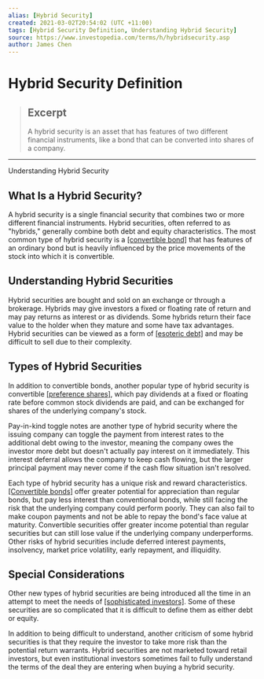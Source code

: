 ```yaml
---
alias: [Hybrid Security]
created: 2021-03-02T20:54:02 (UTC +11:00)
tags: [Hybrid Security Definition, Understanding Hybrid Security]
source: https://www.investopedia.com/terms/h/hybridsecurity.asp
author: James Chen
---
```


# Hybrid Security Definition

> ## Excerpt
> A hybrid security is an asset that has features of two different financial instruments, like a bond that can be converted into shares of a company.

---

Understanding Hybrid Security
## What Is a Hybrid Security?

A hybrid security is a single financial security that combines two or more different financial instruments. Hybrid securities, often referred to as "hybrids," generally combine both debt and equity characteristics. The most common type of hybrid security is a [[convertible bond]](https://www.investopedia.com/terms/c/convertiblebond.asp) that has features of an ordinary bond but is heavily influenced by the price movements of the stock into which it is convertible.

## Understanding Hybrid Securities

Hybrid securities are bought and sold on an exchange or through a brokerage. Hybrids may give investors a fixed or floating rate of return and may pay returns as interest or as dividends. Some hybrids return their face value to the holder when they mature and some have tax advantages. Hybrid securities can be viewed as a form of [[esoteric debt]](https://www.investopedia.com/terms/e/esoteric-debt.asp) and may be difficult to sell due to their complexity.

## Types of Hybrid Securities 

In addition to convertible bonds, another popular type of hybrid security is convertible [[preference shares]](https://www.investopedia.com/terms/p/preference-shares.asp), which pay dividends at a fixed or floating rate before common stock dividends are paid, and can be exchanged for shares of the underlying company's stock.

Pay-in-kind toggle notes are another type of hybrid security where the issuing company can toggle the payment from interest rates to the additional debt owing to the investor, meaning the company owes the investor more debt but doesn't actually pay interest on it immediately. This interest deferral allows the company to keep cash flowing, but the larger principal payment may never come if the cash flow situation isn't resolved.

Each type of hybrid security has a unique risk and reward characteristics. [[Convertible bonds]](https://www.investopedia.com/terms/c/convertiblebond.asp) offer greater potential for appreciation than regular bonds, but pay less interest than conventional bonds, while still facing the risk that the underlying company could perform poorly. They can also fail to make coupon payments and not be able to repay the bond's face value at maturity. Convertible securities offer greater income potential than regular securities but can still lose value if the underlying company underperforms. Other risks of hybrid securities include deferred interest payments, insolvency, market price volatility, early repayment, and illiquidity.

## Special Considerations

Other new types of hybrid securities are being introduced all the time in an attempt to meet the needs of [[sophisticated investors]](https://www.investopedia.com/articles/investing/042613/how-become-sophisticated-investor.asp). Some of these securities are so complicated that it is difficult to define them as either debt or equity.

In addition to being difficult to understand, another criticism of some hybrid securities is that they require the investor to take more risk than the potential return warrants. Hybrid securities are not marketed toward retail investors, but even institutional investors sometimes fail to fully understand the terms of the deal they are entering when buying a hybrid security.
